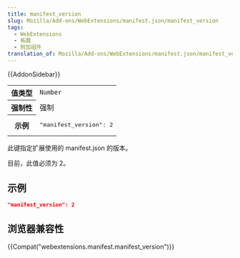 ```yaml
---
title: manifest_version
slug: Mozilla/Add-ons/WebExtensions/manifest.json/manifest_version
tags:
  - WebExtensions
  - 拓展
  - 附加组件
translation_of: Mozilla/Add-ons/WebExtensions/manifest.json/manifest_version
---
```

{{AddonSidebar}}

<table class="fullwidth-table standard-table">
  <tbody>
    <tr>
      <th scope="row">值类型</th>
      <td><code>Number</code></td>
    </tr>
    <tr>
      <th scope="row">强制性</th>
      <td>强制</td>
    </tr>
    <tr>
      <th scope="row">示例</th>
      <td><pre class="brush: json">"manifest_version": 2</pre></td>
    </tr>
  </tbody>
</table>

此键指定扩展使用的 manifest.json 的版本。

目前，此值必须为 2。

## 示例

```json
"manifest_version": 2
```

## 浏览器兼容性

{{Compat("webextensions.manifest.manifest_version")}}
